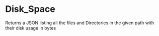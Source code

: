 # Disk_Space
Returns a JSON listing all the files and Directories in the given path with their disk usage in bytes
